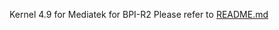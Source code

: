 Kernel 4.9 for Mediatek for BPI-R2
Please refer to [README.md](https://github.com/frank-w/BPI-R2-4.14/blob/4.14-main/README.md)
